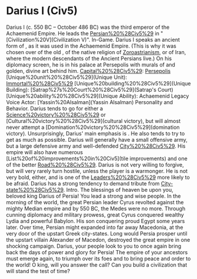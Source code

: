 # Darius I (Civ5)

Darius I (c. 550 BC – October 486 BC) was the third emperor of the Achaemenid Empire. He leads the [Persian%20%28Civ5%29](Persians) in "[Civilization%20V](Civilization V)".
In-Game.
Darius I speaks an ancient form of , as it was used in the Achaemenid Empire. (This is why it was chosen over of the old , of the native religion of [Zoroastrianism](Zoroastrianism), or of Iran, where the modern descendants of the Ancient Persians live.) On his diplomacy screen, he is in his palace at Persepolis with murals of and golden, divine art behind him.
[Capital%20%28Civ5%29](Capital): [Persepolis](Persepolis)
[Unique%20unit%20%28Civ5%29](Unique Unit): [Immortal%20%28Civ5%29](Immortal)
[Unique%20building%20%28Civ5%29](Unique Building): [Satrap%27s%20Court%20%28Civ5%29](Satrap's Court)
[Unique%20ability%20%28Civ5%29](Unique Ability): Achaemenid Legacy
Voice Actor: [Yassin%20Alsalman](Yassin Alsalman)
Personality and Behavior.
Darius tends to go for either a [Science%20victory%20%28Civ5%29](scientific) or [Cultural%20victory%20%28Civ5%29](cultural victory), but will almost never attempt a [Domination%20victory%20%28Civ5%29](domination victory).
Unsurprisingly, Darius' main emphasis is . He also tends to try to get as much as possible.
Darius will generally have a small offensive army, but a large defensive army and well-defended [City%20%28Civ5%29](cities). His empire will also have numerous [List%20of%20improvements%20in%20Civ5](tile improvements) and one of the better [Road%20%28Civ5%29](infrastructures).
Darius is not very willing to forgive, but will very rarely turn hostile, unless the player is a warmonger. He is not very bold, either, and is one of the [Leaders%20%28Civ5%29](leaders) more likely to be afraid.
Darius has a strong tendency to demand tribute from [City-state%20%28Civ5%29](city-states).
Intro.
The blessings of heaven be upon you, beloved king Darius of Persia! You lead a strong and wise people. In the morning of the world, the great Persian leader Cyrus revolted against the mighty Median empire and by 550 BC, the Medes were no more. Through cunning diplomacy and military prowess, great Cyrus conquered wealthy Lydia and powerful Babylon. His son conquering proud Egypt some years later. Over time, Persian might expanded into far away Macedonia, at the very door of the upstart Greek city-states. Long would Persia prosper until the upstart villain Alexander of Macedon, destroyed the great empire in one shocking campaign.
Darius, your people look to you to once again bring back the days of power and glory for Persia! The empire of your ancestors must emerge again, to triumph over its foes and to bring peace and order to the world! O king, will you answer the call? Can you build a civilization that will stand the test of time?